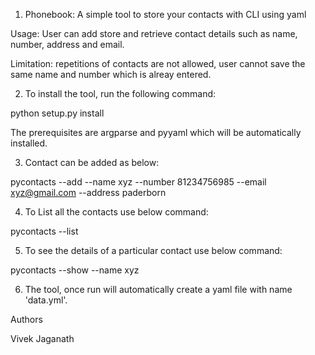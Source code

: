1. Phonebook: A simple tool to store your contacts with CLI using yaml

Usage: User can add store and retrieve contact details such as name, number, address and email.

Limitation: repetitions of contacts are not allowed, user cannot save the same name and number which is alreay entered.

2. To install the tool, run the following command:

python setup.py install

The prerequisites are argparse and pyyaml which will be automatically installed.

3. Contact can be added as below:

pycontacts --add --name xyz --number 81234756985 --email xyz@gmail.com --address paderborn

4. To List all the contacts use below command:

pycontacts --list

5. To see the details of a particular contact use below command: 

pycontacts --show --name xyz

6. The tool, once run will automatically create a yaml file with name 'data.yml'.

Authors

Vivek Jaganath
